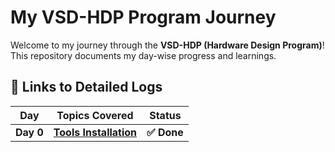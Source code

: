 # My VSD-HDP Program Journey

Welcome to my journey through the **VSD-HDP (Hardware Design Program)**! This repository documents my day-wise progress and learnings.

## 🔽 Links to Detailed Logs

| Day | Topics Covered | Status |
|---|---|---|
| **Day 0** | [**Tools Installation**](Day0/README.md) | **✅ Done** |
